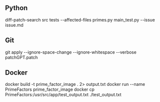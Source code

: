 
## Python
diff-patch-search src tests --affected-files  primes.py main_test.py --issue issue.md

## Git
git apply --ignore-space-change --ignore-whitespace --verbose patchGPT.patch

## Docker

docker build -t prime_factor_image . 2> output.txt
docker run --name PrimeFactors prime_factor_image
docker cp PrimeFactors:/usr/src/app/test_output.txt ./test_output.txt
